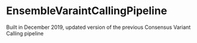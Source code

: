 # EnsembleVaraintCallingPipeline
Built in December 2019, updated version of the previous Consensus Variant Calling pipeline
